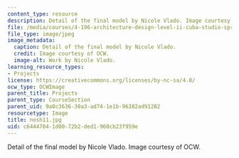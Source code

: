 ```yaml
---
content_type: resource
description: Detail of the final model by Nicole Vlado. Image courtesy of OCW.
file: /media/courses/4-196-architecture-design-level-ii-cuba-studio-spring-2004/c64447041d0072b2ded1960cb23f959e_nosh11.jpg
file_type: image/jpeg
image_metadata:
  caption: Detail of the final model by Nicole Vlado.
  credit: Image courtesy of OCW.
  image-alt: Work by Nicole Vlado.
learning_resource_types:
- Projects
license: https://creativecommons.org/licenses/by-nc-sa/4.0/
ocw_type: OCWImage
parent_title: Projects
parent_type: CourseSection
parent_uid: 9a0c3636-30a3-ad74-1e1b-96382ad91282
resourcetype: Image
title: nosh11.jpg
uid: c6444704-1d00-72b2-ded1-960cb23f959e
---
```

Detail of the final model by Nicole Vlado. Image courtesy of OCW.